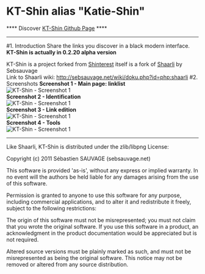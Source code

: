 # KT-Shin alias "Katie-Shin"  
**** Discover [KT-Shin Github Page](https://xoran.github.io/KT-Shin/) ****  

---
#1. Introduction
Share the links you discover in a black modern interface.  
**KT-Shin is actually in 0.2.20 alpha version**   

KT-Shin is a project forked from [Shinterest](https://github.com/broncowdd/Shinterest) itself is a fork of [Shaarli](https://github.com/sebsauvage/Shaarli ) by Sebsauvage  
Link to Shaarli wiki: http://sebsauvage.net/wiki/doku.php?id=php:shaarli 
#2. Screenshots
**Screenshot 1 - Main page: linklist**  
![KT-Shin - Screenshot 1](http://ktdev.info/software/kt-shin/screenshots/KT-Shin-screenshot-1.jpg "KT-Shin - Main Page :  linklist")  
**Screenshot 2 - Identification**  
![KT-Shin - Screenshot 1](http://ktdev.info/software/kt-shin/screenshots/KT-Shin-screenshot-2.jpg "KT-Shin - Main Page :  linklist")  
**Screenshot 3 - Link edition**  
![KT-Shin - Screenshot 1](http://ktdev.info/software/kt-shin/screenshots/KT-Shin-screenshot-3.jpg "KT-Shin - Main Page :  linklist")  
**Screenshot 4 - Tools**  
![KT-Shin - Screenshot 1](http://ktdev.info/software/kt-shin/screenshots/KT-Shin-screenshot-4.jpg "KT-Shin - Main Page :  linklist")  

------------------------------------------------------------------------------

Like Shaarli, KT-Shin is distributed under the zlib/libpng License:

Copyright (c) 2011 Sébastien SAUVAGE (sebsauvage.net)

This software is provided 'as-is', without any express or implied warranty. 
In no event will the authors be held liable for any damages arising from the use of this software.

Permission is granted to anyone to use this software for any purpose, including commercial applications, and to alter it and 
redistribute it freely, subject to the following restrictions:

The origin of this software must not be misrepresented; you must not claim that you wrote the original software. 
If you use this software in a product, an acknowledgment in the product documentation would be appreciated but is not required.

Altered source versions must be plainly marked as such, and must not be misrepresented as being the original software.
This notice may not be removed or altered from any source distribution.